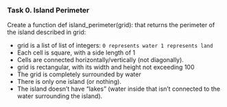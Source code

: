 ### Task 0. Island Perimeter

Create a function def island_perimeter(grid): that returns the perimeter of the island described in grid:

- grid is a list of list of integers:
``0 represents water
1 represents land``
- Each cell is square, with a side length of 1
- Cells are connected horizontally/vertically (not diagonally).
- grid is rectangular, with its width and height not exceeding 100
- The grid is completely surrounded by water
- There is only one island (or nothing).
- The island doesn’t have “lakes” (water inside that isn’t connected to the water surrounding the island).
